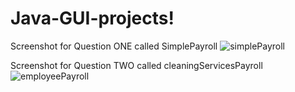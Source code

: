 # Java-GUI-projects!
Screenshot for Question ONE called SimplePayroll
![simplePayroll](https://github.com/NessaMuthoni/Java-GUI-projects/assets/114511365/dc8e7374-d3fe-419f-ab61-81013b2153fb)















Screenshot for Question TWO called cleaningServicesPayroll
![employeePayroll](https://github.com/NessaMuthoni/Java-GUI-projects/assets/114511365/5b61a5fb-7587-4693-848a-c3fb4840b079)
